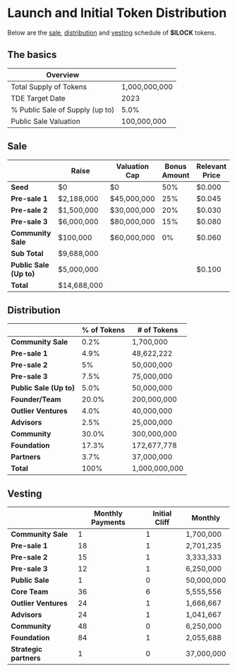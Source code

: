 # Launch and Initial Token Distribution

Below are the [sale](#sale), [distribution](#distribution) and [vesting](#vesting) schedule of **$ILOCK** tokens.

## The basics

| Overview                        |               |
|---------------------------------|---------------|
| Total Supply of Tokens          | 1,000,000,000 |
| TDE Target Date                 | 2023      |
| % Public Sale of Supply (up to) | 5.0%          |
| Public Sale Valuation           | 100,000,000   |

## Sale

|                         | Raise       | Valuation Cap | Bonus Amount | Relevant Price | Tokens      | Discount | % of Tokens |
|-------------------------|-------------|---------------|--------------|----------------|-------------|----------|-------------|
| **Seed**                | $0          | $0            | 50%          | $0.000         | 0           | 100%     | 0.00%       |
| **Pre-sale 1**          | $2,188,000  | $45,000,000   | 25%          | $0.045         | 48,622,222  | 55%      | 4.86%       |
| **Pre-sale 2**          | $1,500,000  | $30,000,000   | 20%          | $0.030         | 50,000,000  | 70%      | 5.00%       |
| **Pre-sale 3**          | $6,000,000  | $80,000,000  | 15%          | $0.080         | 75,000,000  | 20%      | 7.50%       |
| **Community Sale**      | $100,000    | $60,000,000  | 0%           | $0.060         | 1,666,667   | 0%       | 0.17%
| **Sub Total**           | $9,688,000 |               |              |                | 173,622,222 |          | 17.36%      |
| **Public Sale (Up to)** | $5,000,000  |               |              | $0.100         | 50,000,000  |          | 5.00%       |
| **Total**               | $14,688,000 |               |              |                | 223,622,222 |          | 22.36%      |


## Distribution

|                      | % of Tokens | # of Tokens   |
|----------------------|-------------|---------------|
| **Community Sale**    | 0.2%       | 1,700,000    |
| **Pre-sale 1**       | 4.9%        | 48,622,222    |
| **Pre-sale 2**       | 5%        | 50,000,000    |
| **Pre-sale 3**       | 7.5%        | 75,000,000    |
| **Public Sale (Up to)**   | 5.0%      | 50,000,000  |        
| **Founder/Team**     | 20.0%       | 200,000,000   |
| **Outlier Ventures** | 4.0%        | 40,000,000    |
| **Advisors**         | 2.5%        | 25,000,000    |
| **Community**        | 30.0%       | 300,000,000   |
| **Foundation**       | 17.3%       | 172,677,778   |
| **Partners**         | 3.7%        | 37,000,000    |
| **Total**            | 100%        | 1,000,000,000 |


## Vesting

|                    | Monthly Payments | Initial Cliff |  Monthly    |
|------------------------|------------------|---------------|------------|
| **Community Sale**     | 1               | 1             |  1,700,000  |
| **Pre-sale 1**         | 18               | 1             |  2,701,235  |
| **Pre-sale 2**         | 15               | 1             |  3,333,333  |
| **Pre-sale 3**         | 12               | 1             |  6,250,000  |
| **Public Sale**        | 1                | 0             |  50,000,000 |
| **Core Team**          | 36               | 6             |  5,555,556  |
| **Outlier Ventures**   | 24               | 1             |  1,666,667  |
| **Advisors**           | 24               | 1             |  1,041,667  |
| **Community**          | 48               | 0             |  6,250,000  |
| **Foundation**         | 84               | 1             |  2,055,688  |
| **Strategic partners** | 1                | 0             |  37,000,000 |
